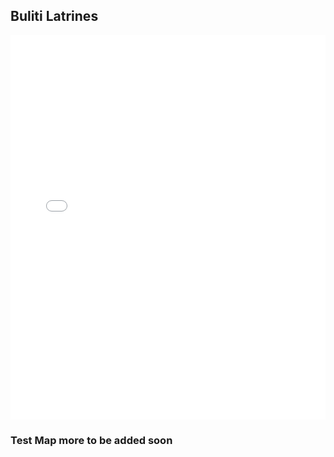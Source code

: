 ## Buliti Latrines

<iframe width="100%" height="615" src="qgis2web/index.html" frameborder="0" allowfullscreen=""></iframe>


### Test Map more to be  added soon
